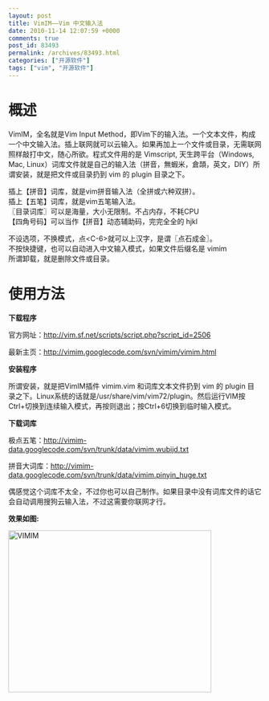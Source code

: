 ```yaml
---
layout: post
title: VimIM——Vim 中文输入法
date: 2010-11-14 12:07:59 +0000
comments: true
post_id: 83493
permalink: /archives/83493.html
categories: ["开源软件"]
tags: ["vim", "开源软件"]
---
```


<h1>概述</h1>
VimIM，全名就是Vim Input Method，即Vim下的输入法。一个文本文件，构成一个中文输入法。插上联网就可以云输入。如果再加上一个文件或目录，无需联网照样敲打中文，随心所欲。程式文件用的是 Vimscript, 天生跨平台（Windows, Mac, Linux）词库文件就是自己的输入法（拼音，無蝦米，倉頡，英文，DIY）所谓安装，就是把文件或目录扔到 vim 的 plugin 目录之下。

插上【拼音】词库，就是vim拼音输入法（全拼或六种双拼）。  
插上【五笔】词库，就是vim五笔输入法。  
〖目录词库〗可以是海量，大小无限制。不占内存，不耗CPU  
【四角号码】可以当作【拼音】动态辅助码，完完全全的 hjkl  

不设选项，不换模式，点&lt;C-6&gt;就可以上汉字，是谓〖点石成金〗。  
不按快捷键，也可以自动进入中文输入模式，如果文件后缀名是 vimim  
所谓卸载，就是删除文件或目录。  
<h1>使用方法</h1>
<strong>下载程序</strong>

官方网址：http://vim.sf.net/scripts/script.php?script_id=2506

最新主页：http://vimim.googlecode.com/svn/vimim/vimim.html

<strong>安装程序</strong>

所谓安装，就是把VimIM插件 vimim.vim 和词库文本文件扔到 vim 的 plugin 目录之下。Linux系统的话就是/usr/share/vim/vim72/plugin。然后运行VIM按Ctrl+切换到连续输入模式，再按则退出；按Ctrl+6切换到临时输入模式。

<strong>下载词库</strong>

极点五笔：http://vimim-data.googlecode.com/svn/trunk/data/vimim.wubijd.txt

拼音大词库：http://vimim-data.googlecode.com/svn/trunk/data/vimim.pinyin_huge.txt

偶感觉这个词库不太全，不过你也可以自己制作。如果目录中没有词库文件的话它会自动调用搜狗云输入法，不过这需要你联网才行。

<strong>效果如图:</strong>

<img style="width: 404px;height: 323px" src="http://img208.poco.cn/mypoco/myphoto/20101114/19/5545129120101114195216041.jpg" alt="VIMIM" />
